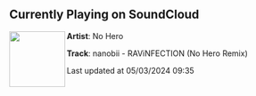 ## Currently Playing on SoundCloud

[<img align="left" width="100" src="https://i1.sndcdn.com/artworks-gs6iD7R1F9zOZVsW-Ij8OhQ-t500x500.jpg">](https://soundcloud.com/officialnohero/nanobii-ravinfection-no-hero-remix?in=saxurn/sets/tmp2/)

**Artist**: No Hero 

**Track**: nanobii - RAViNFECTION (No Hero Remix)

Last updated at 05/03/2024 09:35
